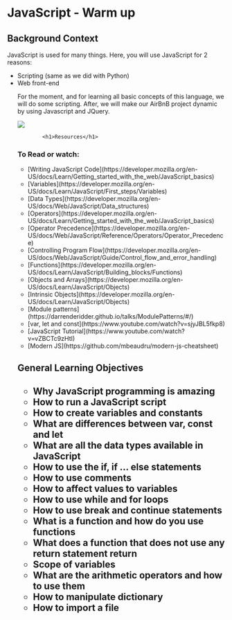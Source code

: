<h1>JavaScript - Warm up</h1>
<h2>Background Context</h2>
<p>JavaScript is used for many things. Here, you will use JavaScript for 2 reasons:<p>
<ul>
  <li>Scripting (same as we did with Python)</li>
  <li>Web front-end</li>
<p>For the moment, and for learning all basic concepts of this language, we will do some scripting. After, we will make our AirBnB project dynamic by using Javascript and JQuery.</p>
  <img src="https://github.com/iranziprince01/alu-higher_level_programming/assets/116654088/237184cb-f405-4047-a975-6e099e0b5920">
            
            <h1>Resources</h1>
  <h3>To Read or watch:</h3>
<ul>
  
<li>[Writing JavaScript Code](https://developer.mozilla.org/en-US/docs/Learn/Getting_started_with_the_web/JavaScript_basics)</li>
            
<li>[Variables](https://developer.mozilla.org/en-US/docs/Learn/JavaScript/First_steps/Variables)</li>
            
  <li>[Data Types](https://developer.mozilla.org/en-US/docs/Web/JavaScript/Data_structures)</li>
            
<li>[Operators](https://developer.mozilla.org/en-US/docs/Learn/Getting_started_with_the_web/JavaScript_basics)</li>
            
<li>[Operator Precedence](https://developer.mozilla.org/en-US/docs/Web/JavaScript/Reference/Operators/Operator_Precedence)</li>
            
<li>[Controlling Program Flow](https://developer.mozilla.org/en-US/docs/Web/JavaScript/Guide/Control_flow_and_error_handling)</li>
            
<li>[Functions](https://developer.mozilla.org/en-US/docs/Learn/JavaScript/Building_blocks/Functions)</li>
            
  <li>[Objects and Arrays](https://developer.mozilla.org/en-US/docs/Learn/JavaScript/Objects)</li>
            
  <li>[Intrinsic Objects](https://developer.mozilla.org/en-US/docs/Learn/JavaScript/Objects)</li>
            
  <li>[Module patterns](https://darrenderidder.github.io/talks/ModulePatterns/#/)</li>
            
  <li>[var, let and const](https://www.youtube.com/watch?v=sjyJBL5fkp8)</li>
            
  <li>[JavaScript Tutorial](https://www.youtube.com/watch?v=vZBCTc9zHtI)</li>
            
  <li>[Modern JS](https://github.com/mbeaudru/modern-js-cheatsheet)</li>
 
  </ul>
            
 <h2>General Learning Objectives<h2>
<ul>
            <li>Why JavaScript programming is amazing</li>
            <li>How to run a JavaScript script</li>
            <li>How to create variables and constants</li>
            <li>What are differences between var, const and let</li>
            <li>What are all the data types available in JavaScript</li>
            <li>How to use the if, if ... else statements</li>
            <li>How to use comments</li>
            <li>How to affect values to variables</li>
            <li>How to use while and for loops</li>
            <li>How to use break and continue statements</li>
            <li>What is a function and how do you use functions</li>
            <li>What does a function that does not use any return statement return</li>
            <li>Scope of variables</li>
            <li>What are the arithmetic operators and how to use them</li>
            <li>How to manipulate dictionary</li>
            <li>How to import a file</li>
